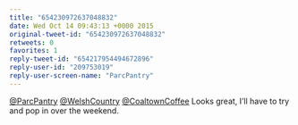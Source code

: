 ```yaml
---
title: "654230972637048832"
date: Wed Oct 14 09:43:13 +0000 2015
original-tweet-id: "654230972637048832"
retweets: 0
favorites: 1
reply-tweet-id: "654217954494672896"
reply-user-id: "209753019"
reply-user-screen-name: "ParcPantry"
---
```

<a href="https://twitter.com/ParcPantry">@ParcPantry</a> <a href="https://twitter.com/WelshCountry">@WelshCountry</a> <a href="https://twitter.com/CoaltownCoffee">@CoaltownCoffee</a> Looks great, I’ll have to try and pop in over the weekend.
